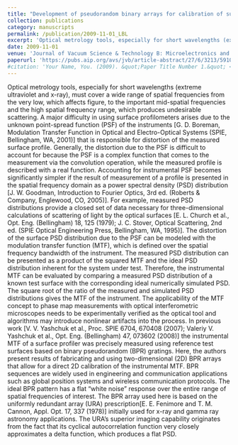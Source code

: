 ```yaml
---
title: "Development of pseudorandom binary arrays for calibration of surface profile metrology tools"
collection: publications 
category: manuscripts
permalink: /publication/2009-11-01_LBL
excerpt: 'Optical metrology tools, especially for short wavelengths (extreme ultraviolet and x-ray), must cover a wide range of spatial frequencies from the very low, which affects figure, to the important mid-spatial frequencies and the high spatial frequency range, which produces undesirable scattering. A major difficulty in using surface profilometers arises due to the unknown point-spread function (PSF) of the instruments [G. D. Boreman, Modulation Transfer Function in Optical and Electro-Optical Systems (SPIE, Bellingham, WA, 2001)] that is responsible for distortion of the measured surface profile...'
date: 2009-11-01
venue: 'Journal of Vacuum Science & Technology B: Microelectronics and Nanometer Structures Processing, Measurement, and Phenomena'
paperurl: 'https://pubs.aip.org/avs/jvb/article-abstract/27/6/3213/591024/Development-of-pseudorandom-binary-arrays-for?redirectedFrom=fulltext'
#citation: 'Your Name, You. (2009). &quot;Paper Title Number 1.&quot; <i>Journal 1</i>. 1(1).'
---
```


Optical metrology tools, especially for short wavelengths (extreme ultraviolet and x-ray), must cover a wide range of spatial frequencies from the very low, which affects figure, to the important mid-spatial frequencies and the high spatial frequency range, which produces undesirable scattering. A major difficulty in using surface profilometers arises due to the unknown point-spread function (PSF) of the instruments [G. D. Boreman, Modulation Transfer Function in Optical and Electro-Optical Systems (SPIE, Bellingham, WA, 2001)] that is responsible for distortion of the measured surface profile. Generally, the distortion due to the PSF is difficult to account for because the PSF is a complex function that comes to the measurement via the convolution operation, while the measured profile is described with a real function. Accounting for instrumental PSF becomes significantly simpler if the result of measurement of a profile is presented in the spatial frequency domain as a power spectral density (PSD) distribution [J. W. Goodman, Introduction to Fourier Optics, 3rd ed. (Roberts & Company, Englewood, CO, 2005)]. For example, measured PSD distributions provide a closed set of data necessary for three-dimensional calculations of scattering of light by the optical surfaces [E. L. Church et al., Opt. Eng. (Bellingham) 18, 125 (1979); J. C. Stover, Optical Scattering, 2nd ed. (SPIE Optical Engineering Press, Bellingham, WA, 1995)]. The distortion of the surface PSD distribution due to the PSF can be modeled with the modulation transfer function (MTF), which is defined over the spatial frequency bandwidth of the instrument. The measured PSD distribution can be presented as a product of the squared MTF and the ideal PSD distribution inherent for the system under test. Therefore, the instrumental MTF can be evaluated by comparing a measured PSD distribution of a known test surface with the corresponding ideal numerically simulated PSD. The square root of the ratio of the measured and simulated PSD distributions gives the MTF of the instrument. The applicability of the MTF concept to phase map measurements with optical interferometric microscopes needs to be experimentally verified as the optical tool and algorithms may introduce nonlinear artifacts into the process. In previous work [V. V. Yashchuk et al., Proc. SPIE 6704, 670408 (2007); Valeriy V. Yashchuk et al., Opt. Eng. (Bellingham) 47, 073602 (2008)] the instrumental MTF of a surface profiler was precisely measured using reference test surfaces based on binary pseudorandom (BPR) gratings. Here, the authors present results of fabricating and using two-dimensional (2D) BPR arrays that allow for a direct 2D calibration of the instrumental MTF. BPR sequences are widely used in engineering and communication applications such as global position systems and wireless communication protocols. The ideal BPR pattern has a flat “white noise” response over the entire range of spatial frequencies of interest. The BPR array used here is based on the uniformly redundant array (URA) prescription[E. E. Fenimore and T. M. Cannon, Appl. Opt. 17, 337 (1978)] initially used for x-ray and gamma ray astronomy applications. The URA’s superior imaging capability originates from the fact that its cyclical autocorrelation function very closely approximates a delta function, which produces a flat PSD. 
